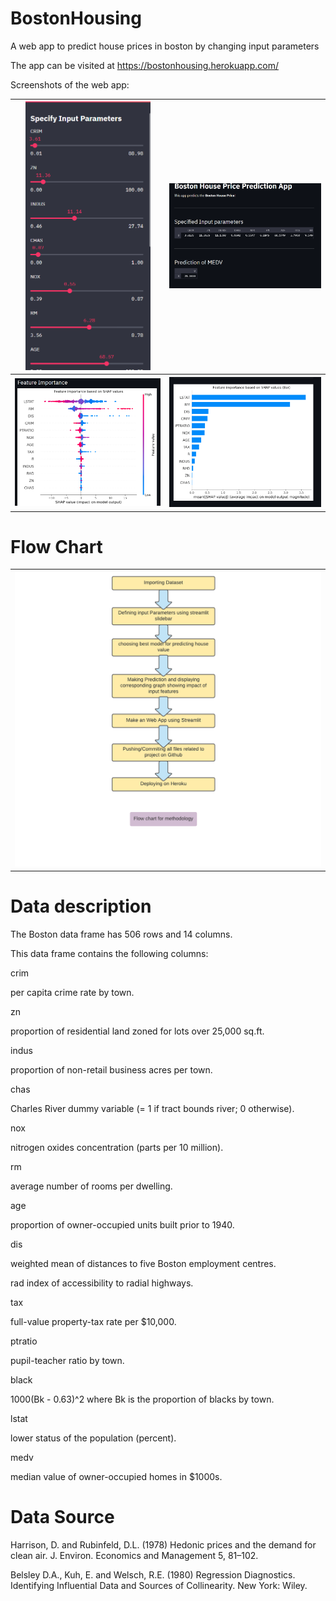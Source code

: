 # BostonHousing
A web app to predict house prices in boston by changing input parameters

The app can be visited at https://bostonhousing.herokuapp.com/

Screenshots of the web app:

<table style="width:100%">
  <tr>
    <th><img src="img/ss1.png" width=200/></th>
    <th><img src="img/ss2.png" width=400/></th>
  </tr>
  <tr>
    <th><img src="img/ss3.png" /></th>
    <th><img src="img/ss4.png" /></th>
  </tr>
 </table>
 
 
 # Flow Chart
 
 <table style="width:100%">
  <tr>
    <th><img src="img/ss5.png" width=500/></th>
  </tr>
 </table>
 
 
# Data description


The Boston data frame has 506 rows and 14 columns.

This data frame contains the following columns:

crim

per capita crime rate by town.

zn

proportion of residential land zoned for lots over 25,000 sq.ft.

indus

proportion of non-retail business acres per town.

chas

Charles River dummy variable (= 1 if tract bounds river; 0 otherwise).

nox

nitrogen oxides concentration (parts per 10 million).

rm

average number of rooms per dwelling.

age

proportion of owner-occupied units built prior to 1940.

dis

weighted mean of distances to five Boston employment centres.

rad
index of accessibility to radial highways.

tax

full-value property-tax rate per \$10,000.

ptratio

pupil-teacher ratio by town.

black

1000(Bk - 0.63)^2 where Bk is the proportion of blacks by town.

lstat

lower status of the population (percent).

medv

median value of owner-occupied homes in \$1000s.

#  Data Source

Harrison, D. and Rubinfeld, D.L. (1978) Hedonic prices and the demand for clean air. J. Environ. Economics and Management 5, 81–102.

Belsley D.A., Kuh, E. and Welsch, R.E. (1980) Regression Diagnostics. Identifying Influential Data and Sources of Collinearity. New York: Wiley.
 
 
 
 


